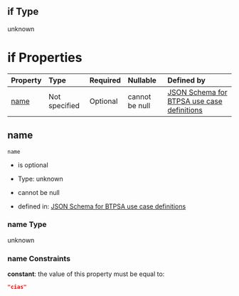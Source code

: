 ## if Type

unknown

# if Properties

| Property      | Type          | Required | Nullable       | Defined by                                                                                                                                                                                                        |
| :------------ | :------------ | :------- | :------------- | :---------------------------------------------------------------------------------------------------------------------------------------------------------------------------------------------------------------- |
| [name](#name) | Not specified | Optional | cannot be null | [JSON Schema for BTPSA use case definitions](btpsa-usecase-properties-services-items-allof-1-then-allof-20-if-properties-name.md "undefined#/properties/services/items/allOf/1/then/allOf/20/if/properties/name") |

## name



`name`

*   is optional

*   Type: unknown

*   cannot be null

*   defined in: [JSON Schema for BTPSA use case definitions](btpsa-usecase-properties-services-items-allof-1-then-allof-20-if-properties-name.md "undefined#/properties/services/items/allOf/1/then/allOf/20/if/properties/name")

### name Type

unknown

### name Constraints

**constant**: the value of this property must be equal to:

```json
"cias"
```
